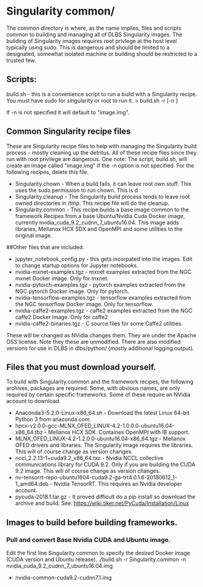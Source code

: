 # Singularity common/

The common directory is where, as the name implies, files and scripts common to building and managing all of DLBS Singularity images.
The building of Singularity images requires root privlege at the host level typically using sudo.  This is dangerous and should be limited to a designated,
somewhat isolated machine or building should be restricted to a trusted few.

## Scripts:


build.sh - this is a convenience script to run a build with a Singularity recipe.  You must have sudo for singularity or root to run it.
	>  build.sh -r <recipe file> [-n <output image file>]

If -n is not specified it will default to "image.img". 

## Common Singularity recipe files

These are Singularity recipe files to help with managing the Singularity build process - mostly cleaning up the detritus.
All of these recipe files since they run with root privilege are dangerous.
One note:  The script, build.sh, will create an image called "image.img" if the -n option is not specified. For the following recipes, delete this file.

* Singularity.chown - When a build fails, it can leave root own stuff.  This uses the sudo permission to run chown. This is d
* Singularity.cleanup -  The Singularity build process tends to leave root owned directories in /tmp. This recipe file will do the cleanup.
* Singularity.common - This recipe builds a base image common to the framework Recipes from a base Ubuntu/Nvidia Cuda Docker image,
  currently nvidia_cuda_9.2_cudnn_7_ubuntu16.04.  This image adds libraries, Mellanox HCX SDX and OpenMPI and some utilities to the original image.

##Other files that are included.
*	jupyter_notebook_config.py - this gets incorpated into the images. Edit to change startup options for Jupyter notebooks.
*	nvidia-mxnet-examples.tgz - mxnet examples extracted from the NGC mxnet Docker image.  Only for mxnet.
*	nvidia-pytorch-examples.tgz - pytorch examples extracted from the NGC pytorch Docker image.  Only for pytorch.
*	nvidia-tensorflow-examples.tgz - tensorflow examples extracted from the NGC tensorflow Docker image.  Only for tensorflow.
*	nvidia-caffe2-examples.tgz -  caffe2 examples extracted from the NGC caffe2 Docker image.  Only for caffe2.
*	nvidia-caffe2-binaries.tgz - C source files for some Caffe2 utilities.

These will be changed as NVidia changes them. They are under the Apache OSS license. Note they these are unmodified. There are also modified versions for use in DLBS
in dlbs/python/ (mostly additional logging output).

## Files that you must download yourself.

To build with Singularity.common and the framework recipes, the following archives, packages are required. Some, with obvious names, are only required by
certain specific frameworks. Some of these require an NVidia account to download.

*	 Anaconda3-5.2.0-Linux-x86_64.sh - Download the latest Linux 64-bit Python 3 from anaconda.com.
*	 hpcx-v2.0.0-gcc-MLNX_OFED_LINUX-4.2-1.0.0.0-ubuntu16.04-x86_64.tbz - Mellanox HCX SDK. Containes OpenMPI with IB support.
*	 MLNX_OFED_LINUX-4.2-1.2.0.0-ubuntu16.04-x86_64.tgz - Mellanox OFED drivers and libraries. The Singularity image requires the libraries. 
     This will of course change as version changes.
*	 nccl_2.2.13-1+cuda9.2_x86_64.txz - Nvidia NCCL collective communications library for CUDA 9.2.  Only if you are building the CUDA 9.2 image.
     This will of course change as version changes.
*	 nv-tensorrt-repo-ubuntu1604-cuda9.2-ga-trt4.0.1.6-20180612_1-1_amd64.deb - Nvidia TensorRT.  This requires an Nvidia developer account.
*	 pycuda-2018.1.tar.gz - It proved difficult do a pip install so download the archive and build: See: https://wiki.tiker.net/PyCuda/Installation/Linux

## Images to build before building frameworks.

### Pull and convert Base Nvidia CUDA and Ubuntu image.

Edit the first line Singularity.common to specify the desired Docker image (CUDA version and Ubuntu release).
./build.sh -r Singularity.common -n nvidia_cuda_9.2_cudnn_7_ubuntu16.04.img
*	 nvidia-common-cuda9.2-cudnn7.1.img
